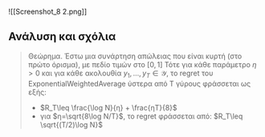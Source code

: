 ![[Screenshot_8 2.png]]


## Ανάλυση και σχόλια

> Θεώρημα. Έστω μια συνάρτηση απώλειας που είναι κυρτή (στο πρώτο όρισμα), με πεδίο τιμών στο $[0,1]$ Τότε για κάθε παράμετρο $η>0$ και για κάθε ακολουθία $y_1,...,y_T\in \mathcal{Y}$, το regret του ExponentialWeightedAverage ύστερα από T γύρους φράσσεται ως εξής:
> 
> - $R_T\leq \frac{\log N}{η} + \frac{ηT}{8}$
> - για $η=\sqrt{8\log N/T}$, το regret φράσσεται από: $R_T\leq \sqrt{(T/2)\log N}$



